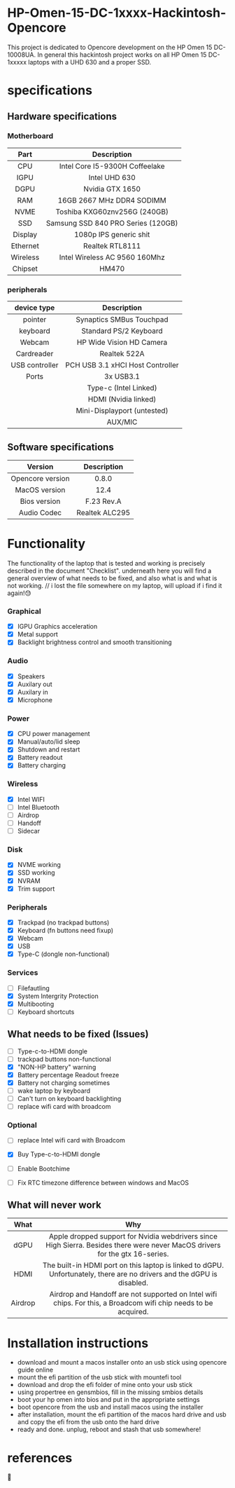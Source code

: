 # HP-Omen-15-DC-1xxxx-Hackintosh-Opencore

This project is dedicated to Opencore development on the HP Omen 15 DC-10008UA. In general this hackintosh project works on all HP Omen 15 DC-1xxxxx laptops with a UHD 630 and a proper SSD. 
# specifications
## Hardware specifications
### Motherboard

| Part  | Description |
| :-: | :-: |
| CPU     | Intel Core I5-9300H Coffeelake |
| IGPU    | Intel UHD 630 |
| DGPU    | Nvidia GTX 1650 |
| RAM     | 16GB 2667 MHz DDR4 SODIMM |
| NVME    | Toshiba KXG60znv256G (240GB) |
| SSD     | Samsung SSD 840 PRO Series (120GB) | 
| Display | 1080p IPS generic shit |
| Ethernet| Realtek RTL8111|
| Wireless| Intel Wireless AC 9560 160Mhz |
| Chipset | HM470 |

### peripherals   

| device type  | Description |
| :-: | :-: |
| pointer | Synaptics SMBus Touchpad |
| keyboard| Standard PS/2 Keyboard |
| Webcam | HP Wide Vision HD Camera |
| Cardreader | Realtek 522A |
|USB controller| PCH USB 3.1 xHCI Host Controller |
| Ports | 3x USB3.1 |
| | Type-c (Intel Linked)|
| | HDMI (Nvidia linked)|
| | Mini-Displayport (untested)|
| | AUX/MIC|
## Software specifications

| Version  | Description |
| :-: | :-: |
|Opencore version | 0.8.0 |
|MacOS version| 12.4 |
|Bios version |F.23 Rev.A|
|Audio Codec |Realtek ALC295|

# Functionality
The functionality of the laptop that is tested and working is precisely described in the document "Checklist". 
underneath here you will find a general overview of what needs to be fixed, and also what is and what is not working.
// i lost the file somewhere on my laptop, will upload if i find it again!😓

### Graphical
- [x] IGPU Graphics acceleration 
- [x] Metal support
- [x] Backlight brightness control and smooth transitioning

### Audio
- [x] Speakers
- [x] Auxilary out
- [x] Auxilary in
- [x] Microphone

### Power
- [x] CPU power management
- [x] Manual/auto/lid sleep
- [x] Shutdown and restart
- [x] Battery readout
- [x] Battery charging

### Wireless
- [x] Intel WIFI
- [ ] Intel Bluetooth
- [ ] Airdrop
- [ ] Handoff
- [ ] Sidecar

### Disk
- [x] NVME working
- [x] SSD working
- [x] NVRAM
- [x] Trim support

### Peripherals
- [x] Trackpad (no trackpad buttons)
- [x] Keyboard (fn buttons need fixup)
- [x] Webcam
- [x] USB
- [x] Type-C (dongle non-functional)

### Services
- [ ] Filefautling
- [x] System Intergrity Protection
- [x] Multibooting
- [ ] Keyboard shortcuts 

## What needs to be fixed (Issues)

- [ ] Type-c-to-HDMI dongle
- [ ] trackpad buttons non-functional
- [x] "NON-HP battery" warning
- [x] Battery percentage Readout freeze
- [x] Battery not charging sometimes
- [ ] wake laptop by keyboard
- [ ] Can't turn on keyboard backlighting
- [ ] replace wifi card with broadcom

### Optional
- [ ] replace Intel wifi card with Broadcom
- [x] Buy Type-c-to-HDMI dongle
- [ ] Enable Bootchime
- [ ] Fix RTC timezone difference between windows and MacOS


## What will never work
| What  | Why |
| :-: | :-: |
| dGPU | Apple dropped support for Nvidia webdrivers since High Sierra. Besides there were never MacOS drivers for the gtx 16-series.|
| HDMI | The built-in HDMI port on this laptop is linked to dGPU. Unfortunately, there are no drivers and the dGPU is disabled.|
|Airdrop| Airdrop and Handoff are not supported on Intel wifi chips. For this, a Broadcom wifi chip needs to be acquired.|

# Installation instructions
- download and mount a macos installer onto an usb stick using opencore guide online
- mount the efi partition of the usb stick with mountefi tool
- download and drop the efi folder of mine onto your usb stick
- using propertree en gensmbios, fill in the missing smbios details
- boot your hp omen into bios and put in the appropriate settings
- boot opencore from the usb and install macos using the installer
- after installation, mount the efi partition of the macos hard drive and usb and copy the efi from the usb onto the hard drive
- ready and done. unplug, reboot and stash that usb somewhere!

# references
🫥
